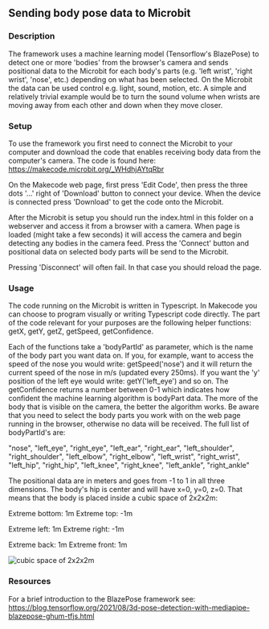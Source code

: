 ## Sending body pose data to Microbit

### Description

The framework uses a machine learning model (Tensorflow's BlazePose) to detect one or more 'bodies' from the browser's camera and sends positional data to the Microbit for each body's parts (e.g. 'left wrist', 'right wrist', 'nose', etc.) depending on what has been selected. On the Microbit the data can be used control e.g. light, sound, motion, etc. A simple and relatively trivial example would be to turn the sound volume when wrists are moving away from each other and down when they move closer. 

### Setup
To use the framework you first need to connect the Microbit to your computer and download the code that enables receiving body data from the computer's camera. The code is found here: https://makecode.microbit.org/_WHdhjAYtqRbr

On the Makecode web page, first press 'Edit Code', then press the three dots '...' right of 'Download' button to connect your device. When the device is connected press 'Download' to get the code onto the Microbit. 

After the Microbit is setup you should run the index.html in this folder on a webserver and access it from a browser with a camera. When page is loaded (might take a few seconds) it will access the camera and begin detecting any bodies in the camera feed. Press the 'Connect' button and positional data on selected body parts will be send to the Microbit. 

Pressing 'Disconnect' will often fail. In that case you should reload the page.

### Usage
The code running on the Microbit is written in Typescript. In Makecode you can choose to program visually or writing Typescript code directly. The part of the code relevant for your purposes are the following helper functions: getX, getY, getZ, getSpeed, getConfidence. 

Each of the functions take a 'bodyPartId' as parameter, which is the name of the body part you want data on. If you, for example, want to access the speed of the nose you would write: getSpeed('nose') and it will return the current speed of the nose in m/s (updated every 250ms). If you want the 'y' position of the left eye would write: getY('left_eye') and so on. The getConfidence returns a number between 0-1 which indicates how confident the machine learning algorithm is bodyPart data. The more of the body that is visible on the camera, the better the algorithm works. Be aware that you need to select the body parts you work with on the web page running in the browser, otherwise no data will be received. The full list of bodyPartId's are: 

"nose",
"left_eye",
"right_eye",
"left_ear",
"right_ear",
"left_shoulder",
"right_shoulder",
"left_elbow",
"right_elbow",
"left_wrist",
"right_wrist",
"left_hip",
"right_hip",
"left_knee",
"right_knee",
"left_ankle",
"right_ankle"

The positional data are in meters and goes from -1 to 1 in all three dimensions. The body's hip is center and will have x=0, y=0, z=0. That means that the body is placed inside a cubic space of 2x2x2m:

Extreme bottom: 1m
Extreme top: -1m

Extreme left: 1m
Extreme right: -1m

Extreme back: 1m
Extreme front: 1m

![cubic space of 2x2x2m](/images/blazepose.gif)
### Resources
For a brief introduction to the BlazePose framework see: 
https://blog.tensorflow.org/2021/08/3d-pose-detection-with-mediapipe-blazepose-ghum-tfjs.html 